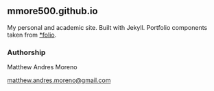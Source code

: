 ## mmore500.github.io

My personal and academic site.
Built with Jekyll.
Portfolio components taken from [*folio](https://github.com/bogoli/-folio).

### Authorship

Matthew Andres Moreno

[matthew.andres.moreno@gmail.com](mailto:matthew.andres.moreno@gmail.com)
